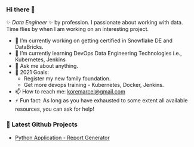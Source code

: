 ### Hi there 👋

✨ _Data Engineer_ ✨ by profession. I passionate about working with data.
Time flies by when I am working on an interesting project.

- 🔭 I’m currently working on getting certified in Snowflake DE and DataBricks.
- 🌱 I’m currently learning DevOps Data Engineering Technologies i.e., Kubernetes, Jenkins
- 💬 Ask me about anything.
- 🥅 2021 Goals:
  - Register my new family foundation.
  - Get more devops training - Kubernetes, Docker, Jenkins.
- 📫 How to reach me: koremarcel@gmail.com
- ⚡ Fun fact: As long as you have exhausted to some extent all available resources, you can ask for help!

### 📕 Latest Github Projects

- [Python Application - Report Generator](https://github.com/marcelkore/_p_Report_Generator)
